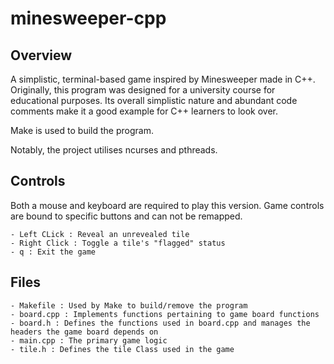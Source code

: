 # minesweeper-cpp
## Overview
A simplistic, terminal-based game inspired by Minesweeper made in C++. Originally, this program was designed for a university course for educational purposes. Its overall simplistic nature and abundant code comments make it a good example for C++ learners to look over. 

Make is used to build the program.

Notably, the project utilises ncurses and pthreads.
## Controls
Both a mouse and keyboard are required to play this version. Game controls are bound to specific buttons and can not be remapped. 
```
- Left CLick : Reveal an unrevealed tile
- Right Click : Toggle a tile's "flagged" status
- q : Exit the game
```
## Files
```
- Makefile : Used by Make to build/remove the program
- board.cpp : Implements functions pertaining to game board functions
- board.h : Defines the functions used in board.cpp and manages the headers the game board depends on
- main.cpp : The primary game logic
- tile.h : Defines the tile Class used in the game
```
